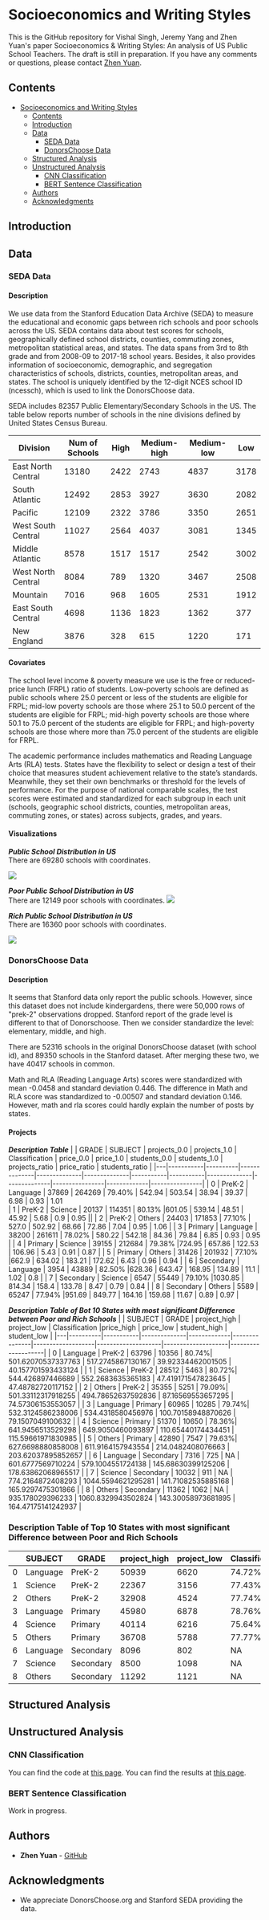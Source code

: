 # Socioeconomics and Writing Styles

<!-- [![License](https://img.shields.io/badge/License-Apache2-blue.svg)](https://www.apache.org/licenses/LICENSE-2.0) [![Community](https://img.shields.io/badge/Join-Community-blue)](https://developer.ibm.com/callforcode/solutions/projects/get-started/) [![Website](https://img.shields.io/badge/View-Website-blue)](https://sample-project.s3-web.us-east.cloud-object-storage.appdomain.cloud/) -->

This is the GitHub repository for Vishal Singh, Jeremy Yang and Zhen Yuan's paper Socioeconomics & Writing Styles: An analysis of US Public School Teachers. The draft is still in preparation. If you have any comments or questions, please contact [Zhen Yuan](https://www.yuan-zhen.com/).

<!-- > If you're new to open source, please consider taking the [free "Introduction to Open Source" class](https://cognitiveclass.ai/courses/introduction-to-open-source). -->
> 
<!-- > [![Open Source Foundations](images/open-source-foundations.png)](https://cognitiveclass.ai/courses/introduction-to-open-source) -->

<!-- _Read this in other languages: [English](README.md), [한국어](./docs/README.ko.md), [português](./docs/README.pt_br.md)._ -->

## Contents

- [Socioeconomics and Writing Styles](#socioeconomics-and-writing-styles)
  - [Contents](#contents)
  - [Introduction](#introduction)
  - [Data](#data)
    - [SEDA Data](#seda-data)
    - [DonorsChoose Data](#donorschoose-data)
  - [Structured Analysis](#structured-analysis)
  - [Unstructured Analysis](#unstructured-analysis)
    - [CNN Classification](#cnn-classification)
    - [BERT Sentence Classification](#bert-sentence-classification)
  - [Authors](#authors)
  - [Acknowledgments](#acknowledgments)
## Introduction

## Data
### SEDA Data

#### Description
We use data from the Stanford Education Data Archive (SEDA) to measure the educational and economic gaps between rich schools and poor schools across the US. SEDA contains data about test scores for schools, geographically defined school districts, counties, commuting zones, metropolitan statistical areas, and states. The data spans from 3rd to 8th grade and from 2008-09 to 2017-18 school years. Besides, it also provides information of socioeconomic, demographic, and segregation characteristics of schools, districts, counties, metropolitan areas, and states. The school is uniquely identified by the 12-digit NCES school ID (ncessch), which is used to link the DonorsChoose data. 


SEDA includes 82357 Public Elementary/Secondary Schools in the US. The table below reports number of schools in the nine divisions defined by United States Census Bureau.

| Division           | Num of Schools         | High | Medium-high | Medium-low | Low |
|--------------------|--------------------|-----------------|------------------------|-----------------------|----------------|
| East North Central | 13180              | 2422            | 2743                   | 4837                  | 3178           |
| South Atlantic     | 12492              | 2853            | 3927                   | 3630                  | 2082           |  
| Pacific            | 12109              | 2322            | 3786                   | 3350                  | 2651           |  
| West South Central | 11027              | 2564            | 4037                   | 3081                  | 1345           |
| Middle Atlantic    | 8578               | 1517            | 1517                   | 2542                  | 3002           |  
| West North Central | 8084               | 789             | 1320                   | 3467                  | 2508           |
| Mountain           | 7016               | 968             | 1605                   | 2531                  | 1912           |   
| East South Central | 4698               | 1136            | 1823                   | 1362                  | 377            | 
| New England        | 3876               | 328             | 615                    | 1220                  | 171            |      


#### Covariates

The school level income & poverty measure we use is the free or reduced-price lunch (FRPL) ratio of students. Low-poverty schools are defined as public schools where 25.0 percent or less of the students are eligible for FRPL; mid-low poverty schools are those where 25.1 to 50.0 percent of the students are eligible for FRPL; mid-high poverty schools are those where 50.1 to 75.0 percent of the students are eligible for FRPL; and high-poverty schools are those where more than 75.0 percent of the students are eligible for FRPL.

The academic performance includes mathematics and Reading Language Arts (RLA) tests. States have the flexibility to select or design a test of their choice that measures student achievement relative to the state’s standards. Meanwhile, they set their own benchmarks or threshold for the levels of performance. For the purpose of national comparable scales, the test scores were estimated and standardized for each subgroup in each unit (schools, geographic school districts, counties, metropolitan areas, commuting zones, or states) across subjects, grades, and years. 


#### Visualizations

***Public School Distribution in US***\
There are 69280 schools with coordinates.

![](figures/dis.png)

***Poor Public School Distribution in US***\
There are 12149 poor schools with coordinates. 
![](figures/poor.png)

***Rich Public School Distribution in US***\
There are 16360 poor schools with coordinates. 

![](figures/rich.png)



### DonorsChoose Data


#### Description
It seems that Stanford data only report the public schools. However, since this dataset does not include kindergardens, there were 50,000 rows of "prek-2" observations dropped. Stanford report of the grade level is different to that of Donorschoose. Then we consider standardize the level: elementary, middle, and high.

There are 52316 schools in the original DonorsChoose dataset (with school id), and 89350 schools in the Stanford dataset. After merging these two, we have 40417 schools in common.

Math and RLA (Reading Language Arts) scores were standardized with mean -0.0458 and standard deviation 0.446. The difference in Math and RLA score was standardized
to -0.00507 and standard deviation 0.146. However, math and rla scores could hardly explain the number of posts by states.

#### Projects 

***Description Table***
|   | GRADE     | SUBJECT  | projects_0.0 | projects_1.0 | Classification    | price_0.0 | price_1.0 | students_0.0 | students_1.0 | projects_ratio | price_ratio | students_ratio |
|---|-----------|----------|--------------|--------------|--------------|-----------|-----------|--------------|--------------|----------------|-------------|----------------|
| 0 | PreK-2    | Language | 37869        | 264269       |   79.40%      | 542.94    | 503.54    | 38.94        | 39.37        | 6.98           | 0.93        | 1.01  
| 1 | PreK-2    | Science  | 20137        | 114351       |   80.13%   |601.05    | 539.14    | 48.51        | 45.92        | 5.68           | 0.9         | 0.95           ||
| 2 | PreK-2    | Others   | 24403        | 171853       |  77.10%      | 527.0     | 502.92    | 68.66        | 72.86        | 7.04           | 0.95        | 1.06           |
| 3 | Primary   | Language | 38200        | 261611       |   78.02%      | 580.22    | 542.18    | 84.36        | 79.84        | 6.85           | 0.93        | 0.95           |
| 4 | Primary   | Science  | 39155        | 212684       |  79.38%     |724.95    | 657.86    | 122.53       | 106.96       | 5.43           | 0.91        | 0.87           | 
| 5 | Primary   | Others   | 31426        | 201932       |     77.10%      |662.9     | 634.02    | 183.21       | 172.62       | 6.43           | 0.96        | 0.94           |
| 6 | Secondary | Language | 3954         | 43889        |    82.50%      |628.36    | 643.47    | 168.95       | 134.89       | 11.1           | 1.02        | 0.8            |
| 7 | Secondary | Science  | 6547         | 55449        |    79.10%      |1030.85   | 814.34    | 158.4        | 133.78       | 8.47           | 0.79        | 0.84           | 
| 8 | Secondary | Others   | 5589         | 65247        |    77.94%        |951.69    | 849.77    | 164.16       | 159.68       | 11.67          | 0.89        | 0.97           |


***Description Table of Bot 10 States with most significant Difference between Poor and Rich Schools***
|   | SUBJECT  | GRADE     | project_high | project_low |  Classification    |price_high         | price_low          | student_high       | student_low        |
|---|----------|-----------|--------------|-------------|---------------|-------------------|--------------------|--------------------|--------------------|
| 0 | Language | PreK-2    | 63796        | 10356       | 80.74%| 501.62070537337763 | 517.2745867130167  | 39.92334462001505  | 40.157701593433124 |
| 1 | Science  | PreK-2    | 28512        | 5463        | 80.72%| 544.426897446689   | 552.2683635365183  | 47.419171547823645 | 47.48782720117152  |
| 2 | Others   | PreK-2    | 35355        | 5251        | 79.09%| 501.33112317918255 | 494.78652637592836 | 87.16569553657295  | 74.57306153553057  |
| 3 | Language | Primary   | 60965        | 10285       | 79.74%| 532.3124586238006  | 534.4318580456976  | 100.70158948870626 | 79.1507049100632   |
| 4 | Science  | Primary   | 51370        | 10650       | 78.36%| 641.9456513529298  | 649.9050460093897  | 110.65440174434451 | 115.59661971830985 |
| 5 | Others   | Primary   | 42890        | 7547        | 79.63%| 627.6698880858008  | 611.9164157943554  | 214.0482408076663  | 203.62037895852657 |
| 6 | Language | Secondary | 7316         | 725         | NA |  601.6777569710224  | 579.1004551724138  | 145.68630399125206 | 178.63862068965517 |
| 7 | Science  | Secondary | 10032        | 911         | NA |  774.2164872408293  | 1044.5594621295281 | 141.71082535885168 | 165.9297475301866  |
| 8 | Others   | Secondary | 11362        | 1062        | NA |  935.178029396233   | 1060.8329943502824 | 143.30058973681895 | 164.47175141242937 |

### Description Table of Top 10 States with most significant Difference between Poor and Rich Schools

|   | SUBJECT  | GRADE     | project_high | project_low | Classification  | price_high         | price_low          | student_high       | student_low        |
|---|----------|-----------|--------------|-------------|-------------|--------------------|--------------------|--------------------|--------------------|
| 0 | Language | PreK-2    | 50939        | 6620        | 74.72%| 492.84362021241094 | 510.503003021148   | 39.52513889706893  | 39.08522212148685  |
| 1 | Science  | PreK-2    | 22367        | 3156        | 77.43%| 535.0324849108061  | 537.1058935361217  | 43.5677560692091   | 50.47877059569075  |
| 2 | Others   | PreK-2    | 32908        | 4524        | 77.74%| 500.0273915157409  | 504.27066755083996 | 69.22383614926461  | 79.00707338638374  |
| 3 | Language | Primary   | 45980        | 6878        | 78.76%| 529.6994858634189  | 545.404789182902   | 77.73422071425465  | 97.71495055264688  |
| 4 | Science  | Primary   | 40114        | 6216        | 75.64%| 622.3851730069302  | 686.7385006435005  | 98.96377552292388  | 121.85358004827032 |
| 5 | Others   | Primary   | 36708        | 5788        | 77.77%| 599.5132709491119  | 635.0813251554941  | 175.01122493461204 | 187.6055632342778  |
| 6 | Language | Secondary | 8096         | 802         | NA | 612.6110783102766  | 561.5047506234414  | 131.51550339715874 | 169.91895261845386 |
| 7 | Science  | Secondary | 8500         | 1098        |  NA | 809.3969917647058  | 1149.372122040073  | 127.5353654230905  | 140.79781420765028 |
| 8 | Others   | Secondary | 11292        | 1121        |  NA | 859.5557952532765  | 991.54409455843    | 141.64895501239815 | 165.5834076717217  |





## Structured Analysis

<!-- ![Video transcription/translation app](https://developer.ibm.com/developer/tutorials/cfc-starter-kit-speech-to-text-app-example/images/cfc-covid19-remote-education-diagram-2.png) -->


## Unstructured Analysis

### CNN Classification
You can find the code at [this page](CNN_Wordcloud.ipynb).
You can find the results at [this page](wordcloud.md).
### BERT Sentence Classification
Work in progress.



<!-- [More detail is available here](./docs/DESCRIPTION.md) -->



## Authors

<!-- <a href="https://github.com/Call-for-Code/Project-Sample/graphs/contributors">
  <img src="https://contributors-img.web.app/image?repo=Call-for-Code/Project-Sample" />
</a> -->

- **Zhen Yuan** - [GitHub](https://github.com/zyuan-mkt)

## Acknowledgments

- We appreciate DonorsChoose.org and Stanford SEDA providing the data.



